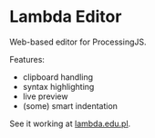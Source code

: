 # Lambda Editor

Web-based editor for ProcessingJS.

Features:
* clipboard handling
* syntax highlighting
* live preview
* (some) smart indentation

See it working at [lambda.edu.pl](http://lambda.edu.pl).
